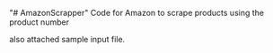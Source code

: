 "# AmazonScrapper" 
Code for Amazon to scrape products using the product number

also attached sample input file.